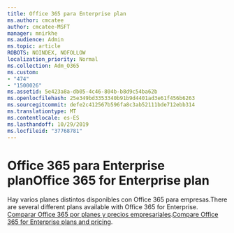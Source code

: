 ```yaml
---
title: Office 365 para Enterprise plan
ms.author: cmcatee
author: cmcatee-MSFT
manager: mnirkhe
ms.audience: Admin
ms.topic: article
ROBOTS: NOINDEX, NOFOLLOW
localization_priority: Normal
ms.collection: Adm_O365
ms.custom:
- "474"
- "1500026"
ms.assetid: 5e423a8a-db05-4c46-804b-b8d9c54ba62b
ms.openlocfilehash: 25e349bd3353340b91b9d4401ad3e61f456b6263
ms.sourcegitcommit: defe2c412567b596fa8c3ab52111bde712ebb314
ms.translationtype: MT
ms.contentlocale: es-ES
ms.lasthandoff: 10/29/2019
ms.locfileid: "37768781"
---
```

# <a name="office-365-for-enterprise-plan"></a><span data-ttu-id="5d663-102">Office 365 para Enterprise plan</span><span class="sxs-lookup"><span data-stu-id="5d663-102">Office 365 for Enterprise plan</span></span>

<span data-ttu-id="5d663-103">Hay varios planes distintos disponibles con Office 365 para empresas.</span><span class="sxs-lookup"><span data-stu-id="5d663-103">There are several different plans available with Office 365 for Enterprise.</span></span> <span data-ttu-id="5d663-104">[Comparar Office 365 por planes y precios empresariales](https://products.office.com/business/compare-more-office-365-for-business-plans).</span><span class="sxs-lookup"><span data-stu-id="5d663-104">[Compare Office 365 for Enterprise plans and pricing](https://products.office.com/business/compare-more-office-365-for-business-plans).</span></span>  